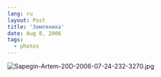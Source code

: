 ```yaml
---
lang: ru
layout: Post
title: 'Земляника'
date: Aug 8, 2006
tags:
  - photos
---
```


![Sapegin-Artem-20D-2006-07-24-232-3270.jpg](upload://Sapegin-Artem-20D-2006-07-24-232-3270.jpg)
